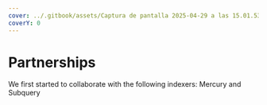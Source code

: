```yaml
---
cover: ../.gitbook/assets/Captura de pantalla 2025-04-29 a las 15.01.53.png
coverY: 0
---
```


# Partnerships

We first started to collaborate with the following indexers: Mercury and Subquery
